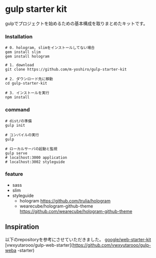 # gulp starter kit
gulpでプロジェクトを始めるための基本構成を取りまとめたキットです。

### Installation
```
# 0. hologram, slimをインストールしてない場合
gem install slim
gem install hologram

# 1. download
git clone https://github.com/m-yoshiro/gulp-starter-kit

# 2. ダウンロード先に移動
cd gulp-starter-kit

# 3. インストールを実行
npm install
```

### command
```
# dist/の準備
gulp init

# コンパイルの実行
gulp

# ローカルサーバの起動と監視
gulp serve
# localhost:3000 application
# localhost:3002 styleguide

```

### feature
- sass
- slim
- styleguide
    - hologram
    https://github.com/trulia/hologram
    - wearecube/hologram-github-theme
    https://github.com/wearecube/hologram-github-theme

## Inspiration
以下のrepositoryを参考にさせていただきました。
[google/web-starter-kit](https://github.com/google/web-starter-kit)
[vwxyutarooo/gulp-web-starter](https://github.com/vwxyutarooo/gulp-weba   -starter)
